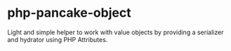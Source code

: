 # php-pancake-object
Light and simple helper to work with value objects by providing a serializer and hydrator using PHP Attributes.
